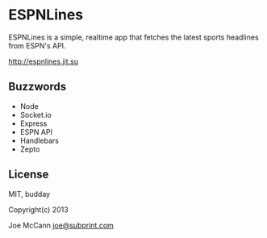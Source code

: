 ESPNLines
=

ESPNLines is a simple, realtime app that fetches the latest sports headlines from ESPN's API.

http://espnlines.jit.su

Buzzwords
-

- Node
- Socket.io
- Express
- ESPN API
- Handlebars
- Zepto

License
-

MIT, budday

Copyright(c) 2013 

Joe McCann <joe@subprint.com>